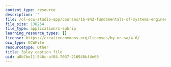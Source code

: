 ```yaml
---
content_type: resource
description: ''
file: /ol-ocw-studio-app/courses/16-842-fundamentals-of-systems-engineering-fall-2015/a8b7be11546caf847037216946bf4e69_d44SDevJYR0.srt
file_size: 138254
file_type: application/x-subrip
learning_resource_types: []
license: https://creativecommons.org/licenses/by-nc-sa/4.0/
ocw_type: OCWFile
resourcetype: Other
title: 3play caption file
uid: a8b7be11-546c-af84-7037-216946bf4e69
---
```

